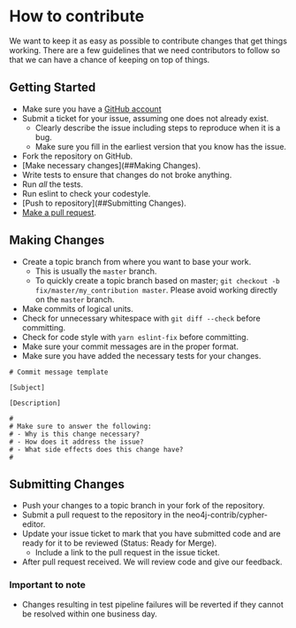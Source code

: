 # How to contribute

We want to keep it as easy as possible to contribute changes that
get things working. There are a few guidelines that we
need contributors to follow so that we can have a chance of keeping on
top of things.

## Getting Started

* Make sure you have a [GitHub account](https://github.com/signup/free)
* Submit a ticket for your issue, assuming one does not already exist.
  * Clearly describe the issue including steps to reproduce when it is a bug.
  * Make sure you fill in the earliest version that you know has the issue.
* Fork the repository on GitHub.
* [Make necessary changes](##Making Changes).
* Write tests to ensure that changes do not broke anything.
* Run _all_ the tests.
* Run eslint to check your codestyle.
* [Push to repository](##Submitting Changes).
* [Make a pull request](https://help.github.com/articles/creating-a-pull-request/).

## Making Changes 

* Create a topic branch from where you want to base your work.
  * This is usually the `master` branch.
  * To quickly create a topic branch based on master; `git checkout -b
    fix/master/my_contribution master`. Please avoid working directly on the
    `master` branch.
* Make commits of logical units.
* Check for unnecessary whitespace with `git diff --check` before committing.
* Check for code style with `yarn eslint-fix` before committing.
* Make sure your commit messages are in the proper format.
* Make sure you have added the necessary tests for your changes.

````
# Commit message template

[Subject]

[Description]

#
# Make sure to answer the following:
# - Why is this change necessary?
# - How does it address the issue?
# - What side effects does this change have?
#

````

## Submitting Changes

* Push your changes to a topic branch in your fork of the repository.
* Submit a pull request to the repository in the neo4j-contrib/cypher-editor.
* Update your issue ticket to mark that you have submitted code and are ready for it to be reviewed (Status: Ready for Merge).
  * Include a link to the pull request in the issue ticket.
* After pull request received. We will review code and give our feedback.

### Important to note
* Changes resulting in test pipeline failures will be reverted if they cannot
  be resolved within one business day.
